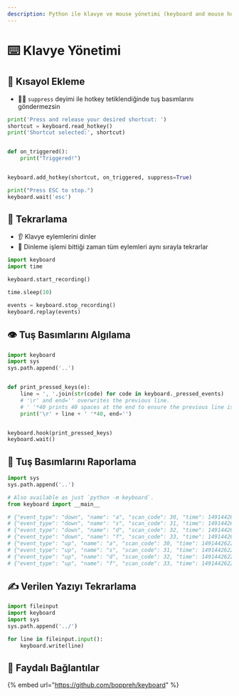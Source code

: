 ```yaml
---
description: Python ile klavye ve mouse yönetimi (keyboard and mouse hooks), kısayol oluşturma, tuş basımı ve mouse tıklamaları
---
```

# ⌨️ Klavye Yönetimi

## 💞 Kısayol Ekleme

* 👮‍♂️ `suppress` deyimi ile hotkey tetiklendiğinde tuş basımlarını göndermezsin

```python
print('Press and release your desired shortcut: ')
shortcut = keyboard.read_hotkey()
print('Shortcut selected:', shortcut)


def on_triggered():
    print("Triggered!")


keyboard.add_hotkey(shortcut, on_triggered, suppress=True)

print("Press ESC to stop.")
keyboard.wait('esc')

```

## 🔴 Tekrarlama

* 👂 Klavye eylemlerini dinler
* 🔄 Dinleme işlemi bittiği zaman tüm eylemleri aynı sırayla tekrarlar

```python
import keyboard
import time

keyboard.start_recording()

time.sleep(10)

events = keyboard.stop_recording()
keyboard.replay(events)

```

## 👁️ Tuş Basımlarını Algılama

```python
import keyboard
import sys
sys.path.append('..')


def print_pressed_keys(e):
    line = ', '.join(str(code) for code in keyboard._pressed_events)
    # '\r' and end='' overwrites the previous line.
    # ' '*40 prints 40 spaces at the end to ensure the previous line is cleared.
    print('\r' + line + ' '*40, end='')


keyboard.hook(print_pressed_keys)
keyboard.wait()

```

## 📜 Tuş Basımlarını Raporlama

```python
import sys
sys.path.append('..')

# Also available as just `python -m keyboard`.
from keyboard import __main__

# {"event_type": "down", "name": "a", "scan_code": 30, "time": 1491442622.6348252}
# {"event_type": "down", "name": "s", "scan_code": 31, "time": 1491442622.664881}
# {"event_type": "down", "name": "d", "scan_code": 32, "time": 1491442622.7148278}
# {"event_type": "down", "name": "f", "scan_code": 33, "time": 1491442622.7544951}
# {"event_type": "up", "name": "a", "scan_code": 30, "time": 1491442622.7748237}
# {"event_type": "up", "name": "s", "scan_code": 31, "time": 1491442622.825077}
# {"event_type": "up", "name": "d", "scan_code": 32, "time": 1491442622.8644736}
# {"event_type": "up", "name": "f", "scan_code": 33, "time": 1491442622.9056144}

```

## ✍ Verilen Yazıyı Tekrarlama

```python
import fileinput
import keyboard
import sys
sys.path.append('../')

for line in fileinput.input():
    keyboard.write(line)
```

## 🔗 Faydalı Bağlantılar

{% embed url="https://github.com/boppreh/keyboard" %}
